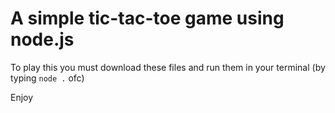 # A simple tic-tac-toe game using node.js
 
 To play this you must download these files and run them in your terminal (by typing `node .` ofc)
 
 Enjoy
